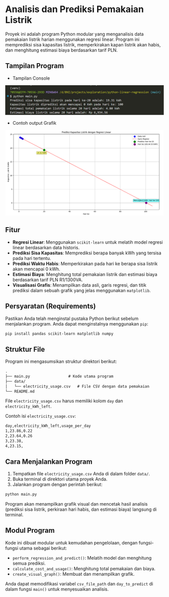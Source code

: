 # Analisis dan Prediksi Pemakaian Listrik

Proyek ini adalah program Python modular yang menganalisis data pemakaian listrik harian menggunakan regresi linear. Program ini memprediksi sisa kapasitas listrik, memperkirakan kapan listrik akan habis, dan menghitung estimasi biaya berdasarkan tarif PLN.

## Tampilan Program

- Tampilan Console

![1756950319782](image/README/1756950319782.png)

- Contoh output Grafik

![output_grafik](image/README/example_figures.png)

## Fitur

- **Regresi Linear**: Menggunakan `scikit-learn` untuk melatih model regresi linear berdasarkan data historis.
- **Prediksi Sisa Kapasitas**: Memprediksi berapa banyak kWh yang tersisa pada hari tertentu.
- **Prediksi Waktu Habis**: Memperkirakan pada hari ke berapa sisa listrik akan mencapai 0 kWh.
- **Estimasi Biaya**: Menghitung total pemakaian listrik dan estimasi biaya berdasarkan tarif PLN R1/1300VA.
- **Visualisasi Grafis**: Menampilkan data asli, garis regresi, dan titik prediksi dalam sebuah grafik yang jelas menggunakan `matplotlib`.

## Persyaratan (Requirements)

Pastikan Anda telah menginstal pustaka Python berikut sebelum menjalankan program. Anda dapat menginstalnya menggunakan `pip`:

```bash
pip install pandas scikit-learn matplotlib numpy
```

## Struktur File

Program ini mengasumsikan struktur direktori berikut:

```tree
.
├── main.py                 # Kode utama program
├── data/
│   └── electricity_usage.csv   # File CSV dengan data pemakaian
└── README.md
```

File `electricity_usage.csv` harus memiliki kolom `day` dan `electricity_kWh_left`.

Contoh isi `electricity_usage.csv`:

```csv
day,electricity_kWh_left,usage_per_day
1,23.86,0.22
2,23.64,0.26
3,23.38,
4,23.15,
```

## Cara Menjalankan Program

1. Tempatkan file `electricity_usage.csv` Anda di dalam folder `data/`.
2. Buka terminal di direktori utama proyek Anda.
3. Jalankan program dengan perintah berikut:

<!-- end list -->

```bash
python main.py
```

Program akan menampilkan grafik visual dan mencetak hasil analisis (prediksi sisa listrik, perkiraan hari habis, dan estimasi biaya) langsung di terminal.

## Modul Program

Kode ini dibuat modular untuk kemudahan pengelolaan, dengan fungsi-fungsi utama sebagai berikut:

- `perform_regression_and_predict()`: Melatih model dan menghitung semua prediksi.
- `calculate_cost_and_usage()`: Menghitung total pemakaian dan biaya.
- `create_visual_graph()`: Membuat dan menampilkan grafik.

Anda dapat memodifikasi variabel `csv_file_path` dan `day_to_predict` di dalam fungsi `main()` untuk menyesuaikan analisis.

